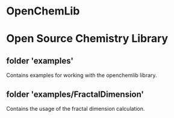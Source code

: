 # OpenChemLib
# Open Source Chemistry Library

## folder 'examples'
Contains examples for working with the openchemlib library.

## folder 'examples/FractalDimension'
Contains the usage of the fractal dimension calculation.
